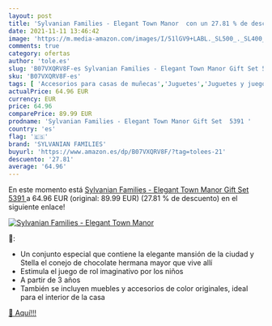 ```yaml
---
layout: post
title: 'Sylvanian Families - Elegant Town Manor  con un 27.81 % de descuento'
date: 2021-11-11 13:46:42
image: 'https://m.media-amazon.com/images/I/51lGV9+LABL._SL500_._SL400_.jpg'
comments: true
category: ofertas
author: 'tole.es'
slug: 'B07VXQRV8F-es Sylvanian Families - Elegant Town Manor Gift Set 5391'
sku: 'B07VXQRV8F-es'
tags: [ 'Accesorios para casas de muñecas','Juguetes','Juguetes y juegos','Muñecas y accesorios','families','sylvanian','sylvanian families', ]
actualPrice: 64.96 EUR
currency: EUR
price: 64.96
comparePrice: 89.99 EUR
prodname: 'Sylvanian Families - Elegant Town Manor Gift Set  5391 '
country: 'es'
flag: '🇪🇸'
brand: 'SYLVANIAN FAMILIES'
buyurl: 'https://www.amazon.es/dp/B07VXQRV8F/?tag=tolees-21'
descuento: '27.81'
average: '64.96'
---
```


En este momento está [Sylvanian Families - Elegant Town Manor Gift Set  5391 ](https://www.amazon.es/dp/B07VXQRV8F/?tag=tolees-21) a 64.96 EUR (original: 89.99 EUR) (27.81 %  de descuento) en el siguiente enlace!

[![Sylvanian Families - Elegant Town Manor ](https://m.media-amazon.com/images/I/51lGV9+LABL._SL500_._SL400_.jpg)](https://www.amazon.es/dp/B07VXQRV8F/?tag=tolees-21)

🔎:

- Un conjunto especial que contiene la elegante mansión de la ciudad y Stella el conejo de chocolate hermana mayor que vive allí
- Estimula el juego de rol imaginativo por los niños
- A partir de 3 años
- También se incluyen muebles y accesorios de color originales, ideal para el interior de la casa

[🛒 Aquí!!!](https://www.amazon.es/dp/B07VXQRV8F/?tag=tolees-21)
